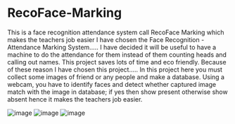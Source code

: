 # RecoFace-Marking
This is a face recognition attendance system call RecoFace Marking which makes the teachers job easier
I have chosen the Face Recognition -Attendance Marking System….. I have decided it will be useful to have a machine to do the attendance for them instead of them counting heads and calling out names. This project saves lots of time and eco friendly. Because of these reason I have chosen this project…..
In this project here you must collect some images of friend or any people and make a database. Using a webcam, you have to identify faces and detect whether captured image match with the image in database; if yes then show present otherwise show absent hence it makes the teachers job easier.

![image](https://user-images.githubusercontent.com/119562969/205679696-ab4249d0-b56f-4cf2-bebf-80c9d73cf906.png)
![image](https://user-images.githubusercontent.com/119562969/205679745-da53c76a-6306-4605-a86a-8afff09e5bdc.png)
![image](https://user-images.githubusercontent.com/119562969/205679767-69ca30aa-0728-4a48-abca-13185cf9bdca.png)


